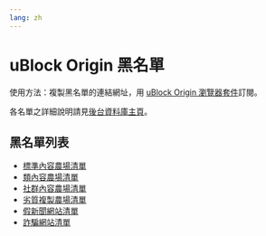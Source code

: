 ```yaml
---
lang: zh
---
```

uBlock Origin 黑名單
====================

使用方法：複製黑名單的連結網址，用 [uBlock Origin 瀏覽器套件](https://github.com/gorhill/uBlock)訂閱。

各名單之詳細說明請見[後台資料庫主頁](./subscriptions)。

## 黑名單列表
* [標準內容農場清單](../files/blocklist-ubo/content-farms.txt)
* [類內容農場清單](../files/blocklist-ubo/nearly-content-farms.txt)
* [社群內容農場清單](../files/blocklist-ubo/sns-content-farms.txt)
* [劣質複製農場清單](../files/blocklist-ubo/bad-cloners.txt)
* [假新聞網站清單](../files/blocklist-ubo/fake-news.txt)
* [詐騙網站清單](../files/blocklist-ubo/scam-sites.txt)
